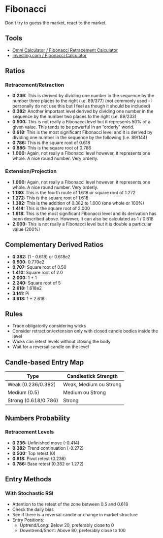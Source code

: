 # Fibonacci

Don't try to guess the market, react to the market.

<!--
Don't try to guess, react.
-->

## Tools

- [Omni Calculator / Fibonacci Retracement Calculator](https://omnicalculator.com/finance/fibonacci-retracement)
- [Investing.com / Fibonacci Calculator](https://investing.com/tools/fibonacci-calculator)

<!-- ## Golden Ratio

- 38.2%
- 50%
- 61.8% -->

## Ratios

### Retracement/Retraction

<!--
- **-1:**
- **-0.618:**
- **-0.414:**
- **-0.272:**
-->

<!--
Trend-Based Fib Extension: Não pode haver pivô no meio da extensão
-->

<!--
- **0:**
- **0.130:**
-->

- **0.236:** This is derived by dividing one number in the sequence by the number three places to the right (i.e. 89/377) (not commonly used - I personally do not use this but I feel as though it should be included)
- **0.382:** Another important level derived by dividing one number in the sequence by the number two places to the right (i.e. 89/233)
- **0.500:** This is not really a Fibonacci level but it represents 50% of a given value. This tends to be powerful in an “orderly” world.
- **0.618:** This is the most significant Fibonacci level and it is derived by dividing one number in the sequence by the following (i.e. 89/144)
- **0.786:** This is the square root of 0.618
- **0.886:** This is the square root of 0.786
- **1.000:** Again, not really a Fibonacci level however, it represents one whole. A nice round number. Very orderly.

<!--
1.272
1.414
1.618
2.272
2.414
2.618
3.272
3.414
3.618
4.236
4.272
4.414
4.618
4.764
-->

### Extension/Projection

- **1.000:** Again, not really a Fibonacci level however, it represents one whole. A nice round number. Very orderly.
- **1.130:** This is the fourth route of 1.618 or square root of 1.272
- **1.272:** This is the square root of 1.618
- **1.382:** This is the addition of 0.382 to 1.000 (one whole or 100%)
- **1.414:** This is the square root of 2.000
- **1.618:** This is the most significant Fibonacci level and its derivation has been described above. However, it can also be calculated as 1 / 0.618
- **2.000:** This is not really a Fibonacci level but it is double a particular value (200%)

## Complementary Derived Ratios

- **0.382:** (1 - 0.618) or 0.618e2
- **0.500:** 0.770e2
- **0.707:** Square root of 0.50
- **1.410:** Square root of 2.0
- **2.000:** 1 + 1
- **2.240:** Square root of 5
- **2.618:** 1.618e2
- **3.141:** Pi
- **3.618:** 1 + 2.618

## Rules

- Trace obligatorily considering wicks
- Consider retraction/extension only with closed candle bodies inside the level
- Wicks can retest levels without closing the body
- Wait for a reversal candle on the level

## Candle-based Entry Map

| Type                 | Candlestick Strength   |
| -------------------- | ---------------------- |
| Weak (0.236/0.382)   | Weak, Medium ou Strong |
| Medium (0.5)         | Medium ou Strong       |
| Strong (0.618/0.786) | Strong                 |

<!-- ## Tips

- Greater than 0.382 indicates Bullish Flag **Tip:** Check if the volume is downward
- Between 0.5 and 0.618 indicates Symmetrical Triangle -->

## Numbers Probability

### Retracement Levels

- **0.236:** Unfinished move (-0.414)
- **0.382:** Trend continuation (-0.272)
- **0.500:** Top retest (0)
- **0.618:** Pivot retest (0.236)
- **0.786:** Base retest (0.382 or 1.272)

## Entry Methods

<!-- ### With RSI

- Check if is oversold/overbought -->

### With Stochastic RSI

<!--
4h TF
-->

- Attention to the retest of the zone between 0.5 and 0.618
- Check the daily bias
- See if there is a reversal candle or change in market structure
- Entry Positions:
  - Uptrend/Long: Below 20, preferably close to 0
  - Downtrend/Short: Above 80, preferably close to 100

<!--
- Be patient, wait for the K line change direction.
-->

<!-- ## Configuration -->

<!-- ### Fib Time Zone

TODO -->

<!-- ### Trend-Based Fib Time

TODO -->
